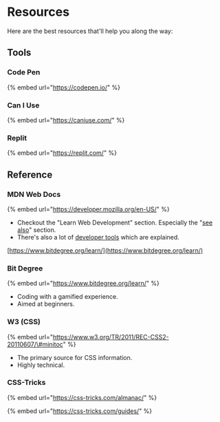 # Resources

Here are the best resources that'll help you along the way:

## Tools

### Code Pen

{% embed url="https://codepen.io/" %}

### Can I Use

{% embed url="https://caniuse.com/" %}

### Replit

{% embed url="https://replit.com/" %}



## Reference

### MDN Web Docs

{% embed url="https://developer.mozilla.org/en-US/" %}

* Checkout the "Learn Web Development" section. Especially the "[see also](https://developer.mozilla.org/en-US/docs/Learn#see_also)" section.
* There's also a lot of [developer tools](https://developer.mozilla.org/en-US/docs/Tools) which are explained. 

[https://www.bitdegree.org/learn/](https://www.bitdegree.org/learn/)

### Bit Degree

{% embed url="https://www.bitdegree.org/learn/" %}



* Coding with a gamified experience.
* Aimed at beginners.

### W3 \(CSS\)

{% embed url="https://www.w3.org/TR/2011/REC-CSS2-20110607/\#minitoc" %}

* The primary source for CSS information.
* Highly technical.

### CSS-Tricks

{% embed url="https://css-tricks.com/almanac/" %}

{% embed url="https://css-tricks.com/guides/" %}



### 

